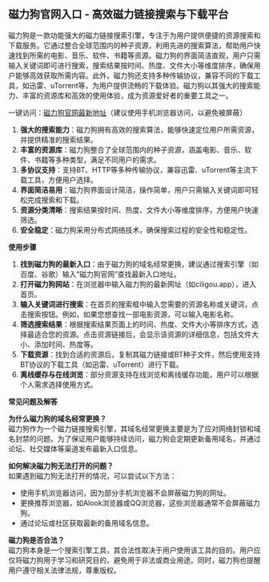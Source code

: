 <h2>磁力狗官网入口 - 高效磁力链接搜索与下载平台</h2>
<p>磁力狗是一款功能强大的磁力链接搜索引擎，专注于为用户提供便捷的资源搜索和下载服务。它通过整合全球范围内的种子资源，利用先进的搜索算法，帮助用户快速找到所需的电影、音乐、软件、书籍等资源。磁力狗的界面简洁直观，用户只需输入关键词即可进行搜索，搜索结果按时间、热度、文件大小等维度排序，确保用户能够高效获取所需内容。此外，磁力狗还支持多种传输协议，兼容不同的下载工具，如迅雷、uTorrent等，为用户提供流畅的下载体验。磁力狗以其强大的搜索能力、丰富的资源库和高效的使用体验，成为资源爱好者的重要工具之一。</p>
<p>一键访问：<a href="https://www.litxdh.com/sites/ci-li-gou.html">磁力狗官网最新地址</a>（建议使用手机浏览器访问，以避免被屏蔽）</p>
<ol>
	<li><strong>强大的搜索能力</strong>：磁力狗拥有高效的搜索算法，能够快速定位用户所需资源，并提供精准的搜索结果。</li>
	<li><strong>丰富的资源库</strong>：磁力狗整合了全球范围内的种子资源，涵盖电影、音乐、软件、书籍等多种类型，满足不同用户的需求。</li>
	<li><strong>多协议支持</strong>：支持BT、HTTP等多种传输协议，兼容迅雷、uTorrent等主流下载工具，方便用户选择。</li>
	<li><strong>界面简洁易用</strong>：磁力狗界面设计简洁，操作简单，用户只需输入关键词即可轻松完成搜索和下载。</li>
	<li><strong>资源分类清晰</strong>：搜索结果按时间、热度、文件大小等维度排序，方便用户快速筛选。</li>
	<li><strong>安全稳定</strong>：磁力狗采用分布式网络技术，确保搜索过程的安全性和稳定性。</li>
</ol>
<p><strong>使用步骤</strong></p>
<ol>
	<li><strong>找到磁力狗的最新入口</strong>：由于磁力狗的域名经常更换，建议通过搜索引擎（如百度、谷歌）输入“磁力狗官网”查找最新入口地址。</li>
	<li><strong>打开磁力狗网站</strong>：在浏览器中输入磁力狗的最新网址（如ciligou.app），进入首页。</li>
	<li><strong>输入关键词进行搜索</strong>：在首页的搜索框中输入您需要的资源名称或关键词，点击搜索按钮。例如，如果您想查找一部电影资源，可以输入电影名称。</li>
	<li><strong>筛选搜索结果</strong>：根据搜索结果页面上的时间、热度、文件大小等排序方式，选择最适合您的资源。点击资源链接后，会显示该资源的详细信息，包括文件大小、添加时间、热度等。</li>
	<li><strong>下载资源</strong>：找到合适的资源后，复制其磁力链接或BT种子文件，然后使用支持BT协议的下载工具（如迅雷、uTorrent）进行下载。</li>
	<li><strong>离线缓存与在线浏览</strong>：部分资源支持在线浏览和离线缓存功能，用户可以根据个人需求选择使用方式。</li>
</ol>
<p><strong>常见问题及解答</strong></p>
<p><strong>为什么磁力狗的域名经常更换？</strong><br>磁力狗作为一个磁力链接搜索引擎，其域名经常更换主要是为了应对网络封锁和域名封禁的问题。为了保证用户能够持续访问，磁力狗会定期更新备用域名，并通过论坛、社交媒体等渠道发布最新入口信息。</p>
<p><strong>如何解决磁力狗无法打开的问题？</strong><br>如果遇到磁力狗无法打开的情况，可以尝试以下方法：</p>
<ul>
	<li>使用手机浏览器访问，因为部分手机浏览器不会屏蔽磁力狗的网址。</li>
	<li>更换推荐浏览器，如Alook浏览器或QQ浏览器，这些浏览器通常不会屏蔽磁力狗。</li>
	<li>通过论坛或社区获取最新的备用域名信息。</li>
</ul>
<p><strong>磁力狗是否合法？</strong><br>磁力狗本身是一个搜索引擎工具，其合法性取决于用户使用该工具的目的。用户应仅将磁力狗用于学习和研究目的，避免用于非法或商业用途。同时，磁力狗也提醒用户遵守相关法律法规，尊重版权。</p>
